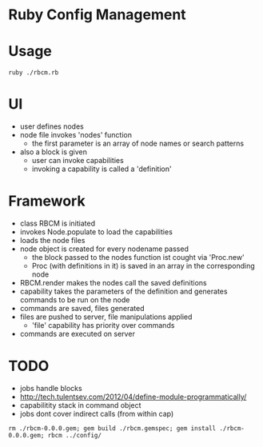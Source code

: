 Ruby Config Management
======================

# Usage

`ruby ./rbcm.rb`

# UI

- user defines nodes
- node file invokes 'nodes' function
  - the first parameter is an array of node names or search patterns
- also a block is given
  - user can invoke capabilities
  - invoking a capability is called a 'definition'

# Framework

- class RBCM is initiated
- invokes Node.populate to load the capabilities
- loads the node files
- node object is created for every nodename passed
  - the block passed to the nodes function ist cought via 'Proc.new'
  - Proc (with definitions in it) is saved in an array in the corresponding node
- RBCM.render makes the nodes call the saved definitions
- capability takes the parameters of the definition and generates commands to be run
  on the node
- commands are saved, files generated
- files are pushed to server, file manipulations applied
  - 'file' capability has priority over commands
- commands are executed on server

# TODO
 - jobs handle blocks
 - http://tech.tulentsev.com/2012/04/define-module-programmatically/
- capabilitity stack in command object
- jobs dont cover indirect calls (from within cap)

`rm ./rbcm-0.0.0.gem; gem build ./rbcm.gemspec; gem install ./rbcm-0.0.0.gem; rbcm ../config/`
